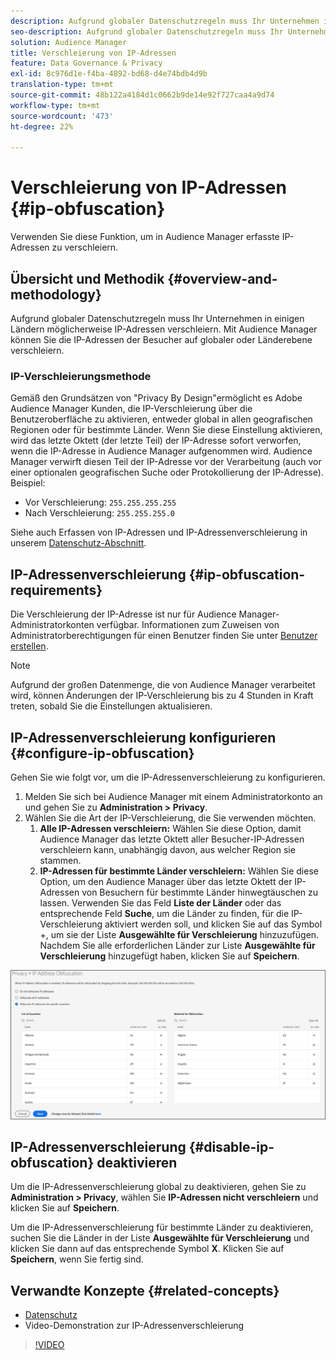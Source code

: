 ```yaml
---
description: Aufgrund globaler Datenschutzregeln muss Ihr Unternehmen in einigen Ländern möglicherweise IP-Adressen verschleiern. Mit Audience Manager können Sie die IP-Adressen der Besucher auf globaler oder Länderebene verschleiern.
seo-description: Aufgrund globaler Datenschutzregeln muss Ihr Unternehmen in einigen Ländern möglicherweise IP-Adressen verschleiern. Mit Audience Manager können Sie die IP-Adressen der Besucher auf globaler oder Länderebene verschleiern.
solution: Audience Manager
title: Verschleierung von IP-Adressen
feature: Data Governance & Privacy
exl-id: 8c976d1e-f4ba-4892-bd68-d4e74bdb4d9b
translation-type: tm+mt
source-git-commit: 48b122a4184d1c0662b9de14e92f727caa4a9d74
workflow-type: tm+mt
source-wordcount: '473'
ht-degree: 22%

---
```


# Verschleierung von IP-Adressen {#ip-obfuscation}

Verwenden Sie diese Funktion, um in Audience Manager erfasste IP-Adressen zu verschleiern.

## Übersicht und Methodik {#overview-and-methodology}

Aufgrund globaler Datenschutzregeln muss Ihr Unternehmen in einigen Ländern möglicherweise IP-Adressen verschleiern. Mit Audience Manager können Sie die IP-Adressen der Besucher auf globaler oder Länderebene verschleiern.

### IP-Verschleierungsmethode

Gemäß den Grundsätzen von &quot;Privacy By Design&quot;ermöglicht es Adobe Audience Manager Kunden, die IP-Verschleierung über die Benutzeroberfläche zu aktivieren, entweder global in allen geografischen Regionen oder für bestimmte Länder. Wenn Sie diese Einstellung aktivieren, wird das letzte Oktett (der letzte Teil) der IP-Adresse sofort verworfen, wenn die IP-Adresse in Audience Manager aufgenommen wird. Audience Manager verwirft diesen Teil der IP-Adresse vor der Verarbeitung (auch vor einer optionalen geografischen Suche oder Protokollierung der IP-Adresse). Beispiel:

* Vor Verschleierung: `255.255.255.255`
* Nach Verschleierung: `255.255.255.0`

Siehe auch Erfassen von IP-Adressen und IP-Adressenverschleierung in unserem [Datenschutz-Abschnitt](/help/using/overview/data-security-and-privacy/data-privacy.md).

## IP-Adressenverschleierung {#ip-obfuscation-requirements}

Die Verschleierung der IP-Adresse ist nur für Audience Manager-Administratorkonten verfügbar. Informationen zum Zuweisen von Administratorberechtigungen für einen Benutzer finden Sie unter [Benutzer erstellen](/help/using/features/administration/administration-overview.md#create-users).

>[!NOTE]
>
> Aufgrund der großen Datenmenge, die von Audience Manager verarbeitet wird, können Änderungen der IP-Verschleierung bis zu 4 Stunden in Kraft treten, sobald Sie die Einstellungen aktualisieren.

## IP-Adressenverschleierung konfigurieren {#configure-ip-obfuscation}

Gehen Sie wie folgt vor, um die IP-Adressenverschleierung zu konfigurieren.

1. Melden Sie sich bei Audience Manager mit einem Administratorkonto an und gehen Sie zu **Administration > Privacy**.
2. Wählen Sie die Art der IP-Verschleierung, die Sie verwenden möchten.
   1. **Alle IP-Adressen verschleiern:** Wählen Sie diese Option, damit Audience Manager das letzte Oktett aller Besucher-IP-Adressen verschleiern kann, unabhängig davon, aus welcher Region sie stammen.
   2. **IP-Adressen für bestimmte Länder verschleiern:** Wählen Sie diese Option, um den Audience Manager über das letzte Oktett der IP-Adressen von Besuchern für bestimmte Länder hinwegtäuschen zu lassen. Verwenden Sie das Feld **Liste der Länder** oder das entsprechende Feld **Suche**, um die Länder zu finden, für die IP-Verschleierung aktiviert werden soll, und klicken Sie auf das Symbol +, um sie der Liste **Ausgewählte für Verschleierung** hinzuzufügen. Nachdem Sie alle erforderlichen Länder zur Liste **Ausgewählte für Verschleierung** hinzugefügt haben, klicken Sie auf **Speichern**.

![](assets/ip-obfuscation.png)

## IP-Adressenverschleierung {#disable-ip-obfuscation} deaktivieren

Um die IP-Adressenverschleierung global zu deaktivieren, gehen Sie zu **Administration > Privacy**, wählen Sie **IP-Adressen nicht verschleiern** und klicken Sie auf **Speichern**.

Um die IP-Adressenverschleierung für bestimmte Länder zu deaktivieren, suchen Sie die Länder in der Liste **Ausgewählte für Verschleierung** und klicken Sie dann auf das entsprechende Symbol **X**. Klicken Sie auf **Speichern**, wenn Sie fertig sind.

## Verwandte Konzepte {#related-concepts}

* [Datenschutz](/help/using/overview/data-security-and-privacy/data-privacy.md)
* Video-Demonstration zur IP-Adressenverschleierung
>[!VIDEO](https://video.tv.adobe.com/v/27218/)
